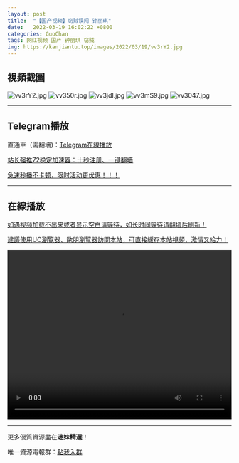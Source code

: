 ```yaml
---
layout: post
title:  "【国产视频】窃贼误闯 钟丽琪"
date:   2022-03-19 16:02:22 +0800
categories: GuoChan
tags: 网红视频 国产 钟丽琪 窃贼
img: https://kanjiantu.top/images/2022/03/19/vv3rY2.jpg
---
```



## 視頻截圖

![vv3rY2.jpg](https://kanjiantu.top/images/2022/03/19/vv3rY2.jpg)
![vv350r.jpg](https://kanjiantu.top/images/2022/03/19/vv350r.jpg)
![vv3jdI.jpg](https://kanjiantu.top/images/2022/03/19/vv3jdI.jpg)
![vv3mS9.jpg](https://kanjiantu.top/images/2022/03/19/vv3mS9.jpg)
![vv3047.jpg](https://kanjiantu.top/images/2022/03/19/vv3047.jpg)

* * *
## Telegram播放

直通車（需翻墻)：[Telegram在線播放](https://t.me/mimeijingxuan/205)

<u>站长强推72稳定加速器：[十秒注册、一键翻墙](https://72vpn.xyz/#/register?code=mimei) </u>


<u>急速秒播不卡顿，限时活动更优惠！！！</u>
* * *
## 在線播放
<u>如遇视频加载不出来或者显示空白请等待，如长时间等待请翻墙后刷新！</u>

<u>建議使用UC瀏覽器、歐朋瀏覽器訪問本站，可直接緩存本站視頻，激情又給力！</u>
<center><video src="https://cdn.publer.io/uploads/videos/62470d9edb279732fb55c164/b3c30e5a771a7ba962e6cfdeea21b290.mp4" width="100%" height="380px" controls="controls"></video></center>


* * *
更多優質資源盡在**迷妹精選**！

唯一資源電報群：[點我入群](https://t.me/mimeijingxuan)


